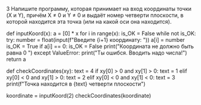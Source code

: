 3 Напишите программу, которая принимает на вход координаты точки (X и Y), причём X ≠ 0 и Y ≠ 0 и выдаёт номер четверти плоскости, в которой находится эта точка 
(или на какой оси она находится).

def inputKoord(x):
    a = [0] * x
    for i in range(x):
        is_OK = False
        while not is_OK:
            try:
                number = float(input(f"Введите {i+1} координату: "))
                a[i] = number
                is_OK = True
                if a[i] == 0:
                    is_OK = False
                    print("Координата не должно быть равна 0 ")
            except ValueError:
                print("Ты ошибся. Вводить надо числа!")
    return a


def checkCoordinates(xy):
    text = 4
    if xy[0] > 0 and xy[1] > 0:
        text = 1
    elif xy[0] < 0 and xy[1] > 0:
        text = 2
    elif xy[0] < 0 and xy[1] < 0:
        text = 3
    print(f"Точка находится в {text} четверти плоскости")


koordinate = inputKoord(2)
checkCoordinates(koordinate)
